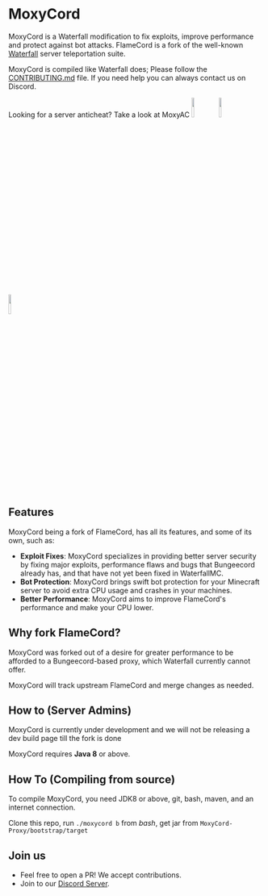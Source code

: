 MoxyCord
=======

MoxyCord is a Waterfall modification to fix exploits, improve performance and protect against bot attacks. FlameCord is a fork of the well-known [Waterfall](https://github.com/PaperMC/Waterfall) server teleportation suite.

MoxyCord is compiled like Waterfall does; Please follow the [CONTRIBUTING.md](https://github.com/2lstudios-mc/FlameCord/blob/master/CONTRIBUTING.md) file. If you need help you can always contact us on Discord.

Looking for a server anticheat? Take a look at MoxyAC
<a href="https://discord.gg/gF36AT3"><img src="https://i.imgur.com/NyGBnuJ.png" width=10% height=10%><img/><a/> <a href="https://www.mc-market.org/resources/13492/"><img src="https://i.imgur.com/KLOpbAF.png" width=10% height=10%><img/><a/> <a href="https://ci.2lstudios.dev/job/FlameCord"><img src="https://i.imgur.com/lOUkJji.png" width=10% height=10%><img/><a/>

## Features

MoxyCord being a fork of FlameCord, has all its features, and some of its own, such as:

* **Exploit Fixes**: MoxyCord specializes in providing better server security by fixing major exploits, performance flaws and bugs that Bungeecord already has, and that have not yet been fixed in WaterfallMC.
* **Bot Protection**: MoxyCord brings swift bot protection for your Minecraft server to avoid extra CPU usage and crashes in your machines.
* **Better Performance**: MoxyCord aims to improve FlameCord's performance and make your CPU lower.

## Why fork FlameCord?

MoxyCord was forked out of a desire for greater performance to be afforded to a Bungeecord-based proxy, which Waterfall currently cannot offer.

MoxyCord will track upstream FlameCord and merge changes as needed.

## How to (Server Admins)

MoxyCord is currently under development and we will not be releasing a dev build page till the fork is done

MoxyCord requires **Java 8** or above.

## How To (Compiling from source)

To compile MoxyCord, you need JDK8 or above, git, bash, maven, and an internet connection.

Clone this repo, run `./moxycord b` from *bash*, get jar from `MoxyCord-Proxy/bootstrap/target`

## Join us

* Feel free to open a PR! We accept contributions.
* Join to our [Discord Server](https://dsc.gg/vanmcgames).

